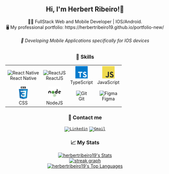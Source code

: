 <h2 align="center">Hi, I'm Herbert Ribeiro!👋</h2>
<div align="center">
👨‍💻 FullStack Web and Mobile Developer | IOS/Android.
</div>

<div align="center">
🖥️ My professional portfolio: https://herbertribeiro19.github.io/portfolio-new/

###### 📱 Developing Mobile Applications specifically for IOS devices

  
### 🥇 Skills

<table align="center">
  <tr>
    <td align="center"><img height="40" src="https://cdn.worldvectorlogo.com/logos/react-native-1.svg" alt="React Native"><br/>React Native</td>
    <td align="center"><img height="40" src="https://cdn.jsdelivr.net/gh/devicons/devicon/icons/react/react-original.svg" alt="ReactJS"><br/>ReactJS</td>
    <td align="center"><img height="40" src="https://raw.githubusercontent.com/devicons/devicon/master/icons/typescript/typescript-original.svg" alt="TypeScript"><br/>TypeScript</td>
    <td align="center"><img height="40" src="https://raw.githubusercontent.com/devicons/devicon/master/icons/javascript/javascript-original.svg" alt="JavaScript"><br/>JavaScript</td>
  </tr>
  <tr>
    <td align="center"><img height="40" src="https://raw.githubusercontent.com/devicons/devicon/master/icons/css3/css3-original-wordmark.svg" alt="CSS"><br/>CSS</td>
    <td align="center"><img height="40" src="https://raw.githubusercontent.com/devicons/devicon/master/icons/nodejs/nodejs-original-wordmark.svg" alt="NodeJs"><br/>NodeJS</td>
    <td align="center"><img height="40" src="https://cdn.jsdelivr.net/gh/devicons/devicon/icons/git/git-original.svg" alt="Git"><br/>Git</td>
    <td align="center"><img height="40" src="https://cdn.jsdelivr.net/gh/devicons/devicon/icons/figma/figma-original.svg" alt="Figma"><br/>Figma</td>
  </tr>
</table>

### 📧 Contact me 

<a target="_blank" href='https://www.linkedin.com/in/herbert-ribeiro-109228202/'><code><img height="32" alt="Linkedin" src="https://img.shields.io/badge/LinkedIn-0077B5?style=for-the-badge&logo=linkedin&logoColor=white"></code><a>
<a target="_blank" href='mailto:hebert11223@gmail.com'><code><img height="32" alt="Gmail" src="https://img.shields.io/badge/Gmail-D14836?style=for-the-badge&logo=gmail&logoColor=white"></code><a>
</div>

###
<div align="center">
  <h3 align="center">📈 My Stats</h3>
  <a href="https://github.com/herbertribeiro19">

![herbertribeiro19's Stats](https://github-readme-stats.vercel.app/api?username=herbertribeiro19&hide=stars&include_all_commits=true&&theme=midnight-purple&show_icons=true&hide_border=true&count_private=false)<br>
<img src="https://streak-stats.demolab.com?user=herbertribeiro19&locale=en&mode=daily&theme=midnight-purple&hide_border=false&border_radius=5&order=3" height="150" alt="streak graph"  /><br>
![herbertribeiro19's Top Languages](https://github-readme-stats.vercel.app/api/top-langs/?username=herbertribeiro19&theme=midnight-purple&show_icons=true&hide_border=true&layout=compact&langs_count=12)<br>

 

